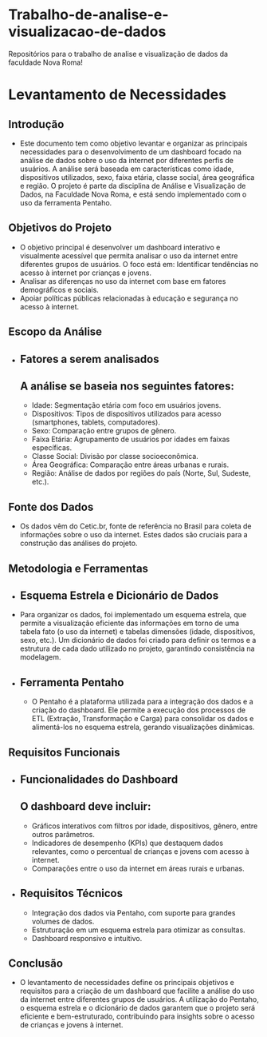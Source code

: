 # Trabalho-de-analise-e-visualizacao-de-dados
Repositórios para o trabalho de analise e visualização de dados da faculdade Nova Roma!

# Levantamento de Necessidades
## Introdução
- Este documento tem como objetivo levantar e organizar as principais necessidades para o desenvolvimento de um dashboard focado na análise de dados sobre o uso da internet por diferentes perfis de usuários. A análise será baseada em características como idade, dispositivos utilizados, sexo, faixa etária, classe social, área geográfica e região. O projeto é parte da disciplina de Análise e Visualização de Dados, na Faculdade Nova Roma, e está sendo implementado com o uso da ferramenta Pentaho.

## Objetivos do Projeto
- O objetivo principal é desenvolver um dashboard interativo e visualmente acessível que permita analisar o uso da internet entre diferentes grupos de usuários. O foco está em:
Identificar tendências no acesso à internet por crianças e jovens.
- Analisar as diferenças no uso da internet com base em fatores demográficos e sociais.
- Apoiar políticas públicas relacionadas à educação e segurança no acesso à internet.
  
## Escopo da Análise
- ## Fatores a serem analisados
  ## A análise se baseia nos seguintes fatores:

  - Idade: Segmentação etária com foco em usuários jovens.
  - Dispositivos: Tipos de dispositivos utilizados para acesso (smartphones, tablets, computadores).
  - Sexo: Comparação entre grupos de gênero.
  - Faixa Etária: Agrupamento de usuários por idades em faixas específicas.
  - Classe Social: Divisão por classe socioeconômica.
  - Área Geográfica: Comparação entre áreas urbanas e rurais.
  - Região: Análise de dados por regiões do país (Norte, Sul, Sudeste, etc.).
    
## Fonte dos Dados
- Os dados vêm do Cetic.br, fonte de referência no Brasil para coleta de informações sobre o uso da internet. Estes dados são cruciais para a construção das análises do projeto.

## Metodologia e Ferramentas
- ## Esquema Estrela e Dicionário de Dados
- Para organizar os dados, foi implementado um esquema estrela, que permite a visualização eficiente das informações em torno de uma tabela fato (o uso da internet) e tabelas dimensões (idade, dispositivos, sexo, etc.). Um dicionário de dados foi criado para definir os termos e a estrutura de cada dado utilizado no projeto, garantindo consistência na modelagem.

- ## Ferramenta Pentaho
  - O Pentaho é a plataforma utilizada para a integração dos dados e a criação do dashboard. Ele permite a execução dos processos de ETL (Extração, Transformação e Carga) para consolidar os dados e alimentá-los no esquema estrela, gerando visualizações dinâmicas.

## Requisitos Funcionais
- ## Funcionalidades do Dashboard
  ## O dashboard deve incluir:

  - Gráficos interativos com filtros por idade, dispositivos, gênero, entre outros parâmetros.
  - Indicadores de desempenho (KPIs) que destaquem dados relevantes, como o percentual de crianças e jovens com acesso à internet.
  - Comparações entre o uso da internet em áreas rurais e urbanas.
    
- ## Requisitos Técnicos
  - Integração dos dados via Pentaho, com suporte para grandes volumes de dados.
  - Estruturação em um esquema estrela para otimizar as consultas.
  - Dashboard responsivo e intuitivo.

## Conclusão
- O levantamento de necessidades define os principais objetivos e requisitos para a criação de um dashboard que facilite a análise do uso da internet entre diferentes grupos de usuários. A utilização do Pentaho, o esquema estrela e o dicionário de dados garantem que o projeto será eficiente e bem-estruturado, contribuindo para insights sobre o acesso de crianças e jovens à internet.

